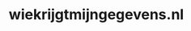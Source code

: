 ---
layout: post
title:  "wiekrijgtmijngegevens.nl"
internal_url:  "/data/wiekrijgtmijngegevens.nl.html"
categories: dutchgov
---